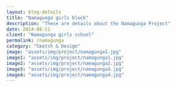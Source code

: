 ```yaml
---  
layout: blog-details  
title: "Namagunga girls block"  
description: "These are details about the Namagunga Project"  
date: 2024-08-11  
client: "Namagunga girls school"
permalink: /namagunga      
category: "Sketch & Design"
image: "assets/img/project/namagunga1.jpg"  
image1: "assets/img/project/namagunga1.jpg" 
image2: "assets/img/project/namagunga2.jpg" 
image3: "assets/img/project/namagunga3.jpg" 
image4: "assets/img/project/namagunga4.jpg" 
---  
```


